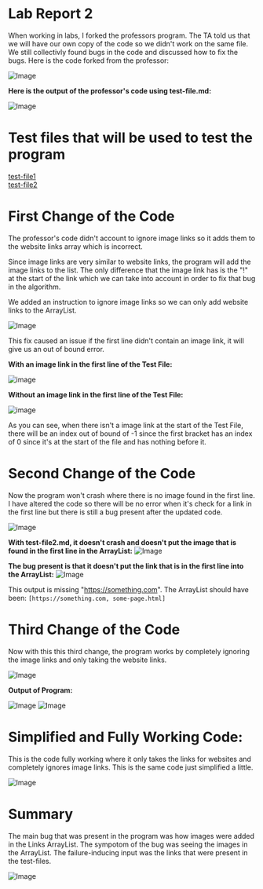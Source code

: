# Lab Report 2
When working in labs, I forked the professors program. The TA told us that we will have our own copy of the code so we didn't work on the same file. We still collectivly found bugs in the code and discussed how to fix the bugs. Here is the code forked from the professor:

![Image](professorCode.PNG)

**Here is the output of the professor's code using test-file.md:**

![Image](profOutput.PNG)

# Test files that will be used to test the program
[test-file1](test-file.txt)    
[test-file2](test-file2.txt)


# First Change of the Code
The professor's code didn't account to ignore image links so it adds them to the website links array which is incorrect. 

Since image links are very similar to website links, the program will add the image links to the list. The only difference that the image link has is the "!" at the start of the link which we can take into account in order to fix that bug in the algorithm. 

We added an instruction to ignore image links so we can only add website links to the ArrayList.


![Image](commit2.PNG)

This fix caused an issue if the first line didn't contain an image link, it will give us an out of bound error. 

**With an image link in the first line of the Test File:**

![image](with-image-link.PNG)


**Without an image link in the first line of the Test File:**

![image](without-image-link.PNG)


As you can see, when there isn't a image link at the start of the Test File, there will be an index out of bound of -1 since the first bracket has an index of 0 since it's at the start of the file and has nothing before it. 

# Second Change of the Code
Now the program won't crash where there is no image found in the first line. I have altered the code so there will be no error when it's check for a link in the first line but there is still a bug present after the updated code. 

![Image](commit3.PNG)

**With test-file2.md, it doesn't crash and doesn't put the image that is found in the first line in the ArrayList:**
![Image](secondOutput2.PNG)


**The bug present is that it doesn't put the link that is in the first line into the ArrayList:**
![Image](secondOutput.PNG)

This output is missing "https://something.com". The ArrayList should have been: 
`[https://something.com, some-page.html]`



# Third Change of the Code
Now with this this third change, the program works by completely ignoring the image links and only taking the website links. 


![Image](commit4.PNG)

**Output of Program:**

![Image](lastOutput.PNG)
![Image](lastOutput2.PNG)


# Simplified and Fully Working Code:
This is the code fully working where it only takes the links for websites and completely ignores image links. This is the same code just simplified a little.

![Image](perfectCode.PNG)


# Summary
The main bug that was present in the program was how images were added in the Links ArrayList. The sympotom of the bug was seeing the images in the ArrayList. The failure-inducing input was the links that were present in the test-files. 

![Image](wigglecat.gif)